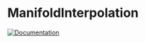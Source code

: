 # ManifoldInterpolation

[![Documentation](https://github.com/Berger-Stefan/ManifoldInterpolation/actions/workflows/documentation.yml/badge.svg)](https://github.com/Berger-Stefan/ManifoldInterpolation/actions/workflows/documentation.yml)
